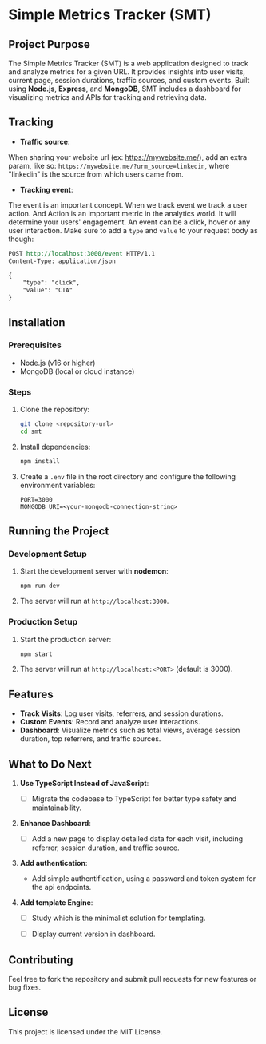 # Simple Metrics Tracker (SMT)

## Project Purpose
The Simple Metrics Tracker (SMT) is a web application designed to track and analyze metrics for a given URL. It provides insights into user visits, current page, session durations, traffic sources, and custom events. Built using **Node.js**, **Express**, and **MongoDB**, SMT includes a dashboard for visualizing metrics and APIs for tracking and retrieving data.

## Tracking
- **Traffic source**:

When sharing your website url (ex: https://mywebsite.me/), add an extra param, like so:
```https://mywebsite.me/?urm_source=linkedin```, where "linkedin" is the source from which users came from.

- **Tracking event**:

The event is an important concept. When we track event we track a user action. And Action is an important metric in the analytics world. It will determine your users' engagement.
An event can be a click, hover or any user interaction. Make sure to add a ```type``` and ```value``` to your request body as though:
```REST
POST http://localhost:3000/event HTTP/1.1
Content-Type: application/json

{
    "type": "click",
    "value": "CTA"
}
````

## Installation

### Prerequisites
- Node.js (v16 or higher)
- MongoDB (local or cloud instance)

### Steps
1. Clone the repository:
   ```bash
   git clone <repository-url>
   cd smt
   ```

2. Install dependencies:
   ```bash
   npm install
   ```

3. Create a `.env` file in the root directory and configure the following environment variables:
   ```
   PORT=3000
   MONGODB_URI=<your-mongodb-connection-string>
   ```

## Running the Project

### Development Setup
1. Start the development server with **nodemon**:
   ```bash
   npm run dev
   ```
2. The server will run at `http://localhost:3000`.

### Production Setup
1. Start the production server:
   ```bash
   npm start
   ```
2. The server will run at `http://localhost:<PORT>` (default is 3000).


## Features
- **Track Visits**: Log user visits, referrers, and session durations.
- **Custom Events**: Record and analyze user interactions.
- **Dashboard**: Visualize metrics such as total views, average session duration, top referrers, and traffic sources.


## What to Do Next
1. **Use TypeScript Instead of JavaScript**:
    - [ ] Migrate the codebase to TypeScript for better type safety and maintainability.

2. **Enhance Dashboard**:
    - [ ] Add a new page to display detailed data for each visit, including referrer, session duration, and traffic source.

3. **Add authentication**:
    - Add simple authentification, using a password and token system for the api endpoints.

4. **Add template Engine**:
    - [ ] Study which is the minimalist solution for templating.
    - [ ] Display current version in dashboard.


## Contributing
Feel free to fork the repository and submit pull requests for new features or bug fixes.

## License
This project is licensed under the MIT License.

